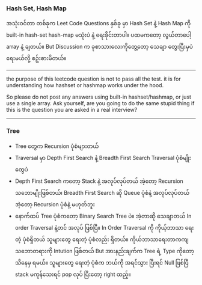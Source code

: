 ### Hash Set, Hash Map

အသုံးဝင်တာ တစ်ခုက Leet Code Questions နှစ်ခု မှာ Hash Set နဲ့ Hash Map ကို built-in hash-set hash-map မသုံးပဲ နဲ့ ရေးခိုင်းတာပါ။ ပထမကတော့ လွယ်တာပေါ့  array နဲ့ ချတယ်။ But Discussion က ခုစာသားလေးကိုတွေ့တော့ သေချာ တွေးပြီးမှပဲ ရေးမယ်လို့ စဥ်းစားမိတယ်။
***
the purpose of this leetcode question is not to pass all the test. it is for understanding how hashset or hashmap works under the hood.

So please do not post any answers using built-in hashset/hashmap, or just use a single array. Ask yourself, are you going to do the same stupid thing if this is the question you are asked in a real interview?
***


### Tree

- Tree တွေက Recursion ပုံစံများတယ်
- Traversal မှာ Depth First Search နဲ့ Breadth First Search Traversal ပုံစံမျိုးတွေပဲ
- Depth First Search ကတော့ Stack နဲ့ အလုပ်လုပ်တယ် အဲ့တော့ Recursion သဘောမျိုးဖြစ်တယ်၊ Breadth First Search ဆို Queue ပုံစံနဲ့ အလုပ်လုပ်တယ်
  အဲ့တော့ Recursion ပုံစံနဲ့ မဟုတ်ဘူး
- နောက်ထပ် Tree ပုံစံကတော့ Binary Search Tree ပဲ။ အဲ့တာဆို သေချာတယ် In order Traversal နဲ့တင် အလုပ် ဖြစ်ပြီ။ In Order Traversal ကို ကိုယ့်ဘာသာ ရေးတဲ့ ပုံစံရှိတယ် သူများတွေ ရေးတဲ့ ပုံစံလည်း ရှိတယ်။ ကိုယ်ဘာသာရေးတာကကျ သဘောတရားကို Intution ဖြစ်တယ် But အားနည်းချက်က Tree ရဲ့ Type ကိုတော့ သိနေမှ ရမယ်။ သူများတွေ ရေးတဲ့ ပုံစံက ဘယ်ကို အရင်သွား ပြီးရင် Null ဖြစ်ပြီ stack မကုန်သေးရင် pop လုပ် ပြီးတော့ right ထည့်။
